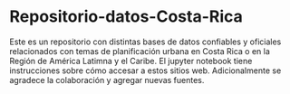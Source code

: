# Repositorio-datos-Costa-Rica
Este es un repositorio con distintas bases de datos confiables y oficiales relacionados con temas de planificación urbana en Costa Rica o en la Región de América Latimna y el Caribe.
El jupyter notebook tiene instrucciones sobre cómo accesar a estos sitios web.
Adicionalmente se agradece la colaboración y agregar nuevas fuentes.
